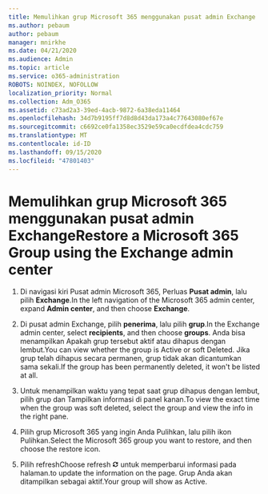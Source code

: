 ```yaml
---
title: Memulihkan grup Microsoft 365 menggunakan pusat admin Exchange
ms.author: pebaum
author: pebaum
manager: mnirkhe
ms.date: 04/21/2020
ms.audience: Admin
ms.topic: article
ms.service: o365-administration
ROBOTS: NOINDEX, NOFOLLOW
localization_priority: Normal
ms.collection: Adm_O365
ms.assetid: c73ad2a3-39ed-4acb-9872-6a38eda11464
ms.openlocfilehash: 34d7b9195ff7d8d8d43da173a4c77643080ef67e
ms.sourcegitcommit: c6692ce0fa1358ec3529e59ca0ecdfdea4cdc759
ms.translationtype: MT
ms.contentlocale: id-ID
ms.lasthandoff: 09/15/2020
ms.locfileid: "47801403"
---
```

# <a name="restore-a-microsoft-365-group-using-the-exchange-admin-center"></a><span data-ttu-id="5e11a-102">Memulihkan grup Microsoft 365 menggunakan pusat admin Exchange</span><span class="sxs-lookup"><span data-stu-id="5e11a-102">Restore a Microsoft 365 Group using the Exchange admin center</span></span>

1. <span data-ttu-id="5e11a-103">Di navigasi kiri Pusat admin Microsoft 365, Perluas **Pusat admin**, lalu pilih **Exchange**.</span><span class="sxs-lookup"><span data-stu-id="5e11a-103">In the left navigation of the Microsoft 365 admin center, expand **Admin center**, and then choose **Exchange**.</span></span>
    
2. <span data-ttu-id="5e11a-104">Di pusat admin Exchange, pilih **penerima**, lalu pilih **grup**.</span><span class="sxs-lookup"><span data-stu-id="5e11a-104">In the Exchange admin center, select **recipients**, and then choose **groups**.</span></span> <span data-ttu-id="5e11a-105">Anda bisa menampilkan Apakah grup tersebut aktif atau dihapus dengan lembut.</span><span class="sxs-lookup"><span data-stu-id="5e11a-105">You can view whether the group is Active or soft Deleted.</span></span> <span data-ttu-id="5e11a-106">Jika grup telah dihapus secara permanen, grup tidak akan dicantumkan sama sekali.</span><span class="sxs-lookup"><span data-stu-id="5e11a-106">If the group has been permanently deleted, it won't be listed at all.</span></span>
    
3. <span data-ttu-id="5e11a-107">Untuk menampilkan waktu yang tepat saat grup dihapus dengan lembut, pilih grup dan Tampilkan informasi di panel kanan.</span><span class="sxs-lookup"><span data-stu-id="5e11a-107">To view the exact time when the group was soft deleted, select the group and view the info in the right pane.</span></span>
    
4. <span data-ttu-id="5e11a-108">Pilih grup Microsoft 365 yang ingin Anda Pulihkan, lalu pilih ikon Pulihkan.</span><span class="sxs-lookup"><span data-stu-id="5e11a-108">Select the Microsoft 365 group you want to restore, and then choose the restore icon.</span></span>
    
5. <span data-ttu-id="5e11a-109">Pilih refresh</span><span class="sxs-lookup"><span data-stu-id="5e11a-109">Choose refresh</span></span> ![Ikon refresh](media/6464df90-2a91-4c1f-92a6-9a38c7696ac3.gif) <span data-ttu-id="5e11a-111">untuk memperbarui informasi pada halaman.</span><span class="sxs-lookup"><span data-stu-id="5e11a-111">to update the information on the page.</span></span> <span data-ttu-id="5e11a-112">Grup Anda akan ditampilkan sebagai aktif.</span><span class="sxs-lookup"><span data-stu-id="5e11a-112">Your group will show as Active.</span></span> 
    

